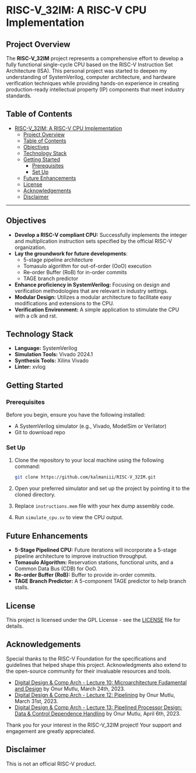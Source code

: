 # RISC-V_32IM: A RISC-V CPU Implementation

## Project Overview

The **RISC-V_32IM** project represents a comprehensive effort to develop a fully functional single-cycle CPU based on the RISC-V Instruction Set Architecture (ISA). This personal project was started to deepen my understanding of SystemVerilog, computer architecture, and hardware verification techniques while providing hands-on experience in creating production-ready intellectual property (IP) components that meet industry standards.

## Table of Contents
- [RISC-V\_32IM: A RISC-V CPU Implementation](#risc-v_32im-a-risc-v-cpu-implementation)
  - [Project Overview](#project-overview)
  - [Table of Contents](#table-of-contents)
  - [Objectives](#objectives)
  - [Technology Stack](#technology-stack)
  - [Getting Started](#getting-started)
    - [Prerequisites](#prerequisites)
    - [Set Up](#set-up)
  - [Future Enhancements](#future-enhancements)
  - [License](#license)
  - [Acknowledgements](#acknowledgements)
  - [Disclaimer](#disclaimer)
---


## Objectives

- **Develop a RISC-V compliant CPU:** Successfully implements the integer and multiplication instruction sets specified by the official RISC-V organization.
- **Lay the groundwork for future developments**:
  - 5-stage pipeline architecture
  - Tomasulo algorithm for out-of-order (OoO) execution
  - Re-order Buffer (RoB) for in-order commits
  - TAGE branch predictor
- **Enhance proficiency in SystemVerilog:** Focusing on design and verification methodologies that are relevant in industry settings.
- **Modular Design:** Utilizes a modular architecture to facilitate easy modifications and extensions to the CPU.
- **Verification Environment:** A simple application to stimulate the CPU with a clk and rst.

## Technology Stack

- **Language:** SystemVerilog
- **Simulation Tools:** Vivado 2024.1
- **Synthesis Tools:** Xilinx Vivado
- **Linter:** xvlog

## Getting Started

### Prerequisites

Before you begin, ensure you have the following installed:
- A SystemVerilog simulator (e.g., Vivado, ModelSim or Verilator)
- Git to download repo

### Set Up

1. Clone the repository to your local machine using the following command:
   ```bash
   git clone https://github.com/kalmaniii/RISC-V_32IM.git
   ```

2. Open your preferred simulator and set up the project by pointing it to the cloned directory.
3. Replace ```instructions.mem``` file with your hex dump assembly code.
4. Run ```simulate_cpu.sv``` to view the CPU output.

## Future Enhancements

- **5-Stage Pipelined CPU:** Future iterations will incorporate a 5-stage pipeline architecture to improve instruction throughput.
- **Tomasulo Algorithm:** Reservation stations, functional units, and a Common Data Bus (CDB) for OoO.
- **Re-order Buffer (RoB):** Buffer to provide in-order commits.
- **TAGE Branch Predictor:** A 5-component TAGE predictor to help branch stalls. 

## License

This project is licensed under the GPL License - see the [LICENSE](LICENSE) file for details.

## Acknowledgements

Special thanks to the RISC-V Foundation for the specifications and guidelines that helped shape this project. Acknowledgments also extend to the open-source community for their invaluable resources and tools.

* [Digital Design & Comp Arch - Lecture 10: Microarchitecture Fudamental and Design](https://www.youtube.com/watch?v=SX2xMDV2lAA&list=PL5Q2soXY2Zi-EImKxYYY1SZuGiOAOBKaf&index=13) by Onur Mutlu, March 24th, 2023.
* [Digital Design & Comp Arch - Lecture 12: Pipelining](https://www.youtube.com/watch?v=jBcFKHG1hBU&list=PL5Q2soXY2Zi-EImKxYYY1SZuGiOAOBKaf&index=15) by Onur Mutlu, March 31st, 2023.
* [Digital Design & Comp Arch - Lecture 13: Pipelined Processor Design: Data & Control Dependence Handling](https://www.youtube.com/watch?v=523JOL6jck0&list=PL5Q2soXY2Zi-EImKxYYY1SZuGiOAOBKaf&index=16) by Onur Mutlu, April 6th, 2023.


Thank you for your interest in the RISC-V_32IM project! Your support and engagement are greatly appreciated.

## Disclaimer
This is not an official RISC-V product.
